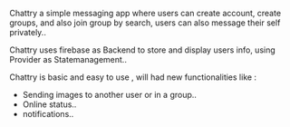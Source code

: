 Chattry a simple messaging app where users can create account, 
create groups, and also join group by search, 
users can also message their self privately..

Chattry uses firebase as Backend to store and display users info,
using Provider as Statemanagement..

Chattry is basic and easy to use , will had new functionalities like : 

* Sending images to another user or in a group..
* Online status..
* notifications..


